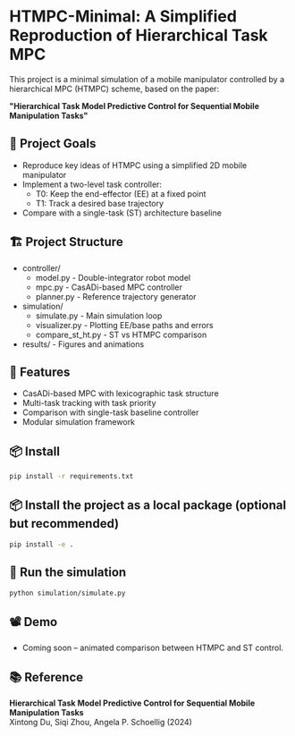# HTMPC-Minimal: A Simplified Reproduction of Hierarchical Task MPC

This project is a minimal simulation of a mobile manipulator controlled by a hierarchical MPC (HTMPC) scheme, based on the paper:

**"Hierarchical Task Model Predictive Control for Sequential Mobile Manipulation Tasks"**

## 🌟 Project Goals

- Reproduce key ideas of HTMPC using a simplified 2D mobile manipulator
- Implement a two-level task controller: 
  - T0: Keep the end-effector (EE) at a fixed point
  - T1: Track a desired base trajectory
- Compare with a single-task (ST) architecture baseline

## 🏗️ Project Structure

- controller/
  - model.py - Double-integrator robot model
  - mpc.py - CasADi-based MPC controller
  - planner.py - Reference trajectory generator
- simulation/
  - simulate.py - Main simulation loop
  - visualizer.py - Plotting EE/base paths and errors
  - compare_st_ht.py - ST vs HTMPC comparison
- results/ - Figures and animations

## 🧪 Features

- CasADi-based MPC with lexicographic task structure
- Multi-task tracking with task priority
- Comparison with single-task baseline controller
- Modular simulation framework

## 📦 Install

```bash
pip install -r requirements.txt
```

## 📦 Install the project as a local package (optional but recommended)

```bash
pip install -e .
```

## 🚀 Run the simulation

```bash
python simulation/simulate.py
```

## 📽️ Demo

- Coming soon – animated comparison between HTMPC and ST control.

## 📚 Reference

**Hierarchical Task Model Predictive Control for Sequential Mobile Manipulation Tasks**  
Xintong Du, Siqi Zhou, Angela P. Schoellig (2024)
